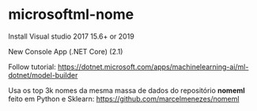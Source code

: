 # microsoftml-nome
Install Visual studio 2017 15.6+ or 2019

New Console App (.NET Core) (2.1)

Follow tutorial: https://dotnet.microsoft.com/apps/machinelearning-ai/ml-dotnet/model-builder


Usa os top 3k nomes da mesma massa de dados do repositório **nomeml** feito em Python e Sklearn:
https://github.com/marcelmenezes/nomeml
